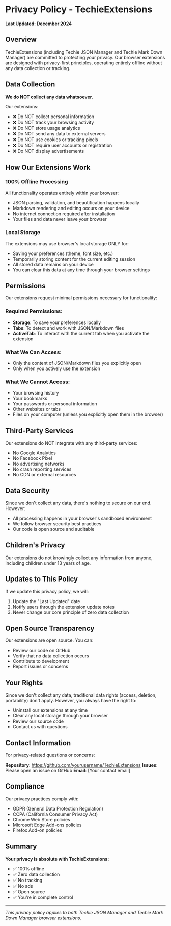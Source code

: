 # Privacy Policy - TechieExtensions

**Last Updated: December 2024**

## Overview

TechieExtensions (including Techie JSON Manager and Techie Mark Down Manager) are committed to protecting your privacy. Our browser extensions are designed with privacy-first principles, operating entirely offline without any data collection or tracking.

## Data Collection

**We do NOT collect any data whatsoever.**

Our extensions:
- ❌ Do NOT collect personal information
- ❌ Do NOT track your browsing activity
- ❌ Do NOT store usage analytics
- ❌ Do NOT send any data to external servers
- ❌ Do NOT use cookies or tracking pixels
- ❌ Do NOT require user accounts or registration
- ❌ Do NOT display advertisements

## How Our Extensions Work

### 100% Offline Processing
All functionality operates entirely within your browser:
- JSON parsing, validation, and beautification happens locally
- Markdown rendering and editing occurs on your device
- No internet connection required after installation
- Your files and data never leave your browser

### Local Storage
The extensions may use browser's local storage ONLY for:
- Saving your preferences (theme, font size, etc.)
- Temporarily storing content for the current editing session
- All stored data remains on your device
- You can clear this data at any time through your browser settings

## Permissions

Our extensions request minimal permissions necessary for functionality:

### Required Permissions:
- **Storage**: To save your preferences locally
- **Tabs**: To detect and work with JSON/Markdown files
- **ActiveTab**: To interact with the current tab when you activate the extension

### What We Can Access:
- Only the content of JSON/Markdown files you explicitly open
- Only when you actively use the extension

### What We Cannot Access:
- Your browsing history
- Your bookmarks
- Your passwords or personal information
- Other websites or tabs
- Files on your computer (unless you explicitly open them in the browser)

## Third-Party Services

Our extensions do NOT integrate with any third-party services:
- No Google Analytics
- No Facebook Pixel
- No advertising networks
- No crash reporting services
- No CDN or external resources

## Data Security

Since we don't collect any data, there's nothing to secure on our end. However:
- All processing happens in your browser's sandboxed environment
- We follow browser security best practices
- Our code is open source and auditable

## Children's Privacy

Our extensions do not knowingly collect any information from anyone, including children under 13 years of age.

## Updates to This Policy

If we update this privacy policy, we will:
1. Update the "Last Updated" date
2. Notify users through the extension update notes
3. Never change our core principle of zero data collection

## Open Source Transparency

Our extensions are open source. You can:
- Review our code on GitHub
- Verify that no data collection occurs
- Contribute to development
- Report issues or concerns

## Your Rights

Since we don't collect any data, traditional data rights (access, deletion, portability) don't apply. However, you always have the right to:
- Uninstall our extensions at any time
- Clear any local storage through your browser
- Review our source code
- Contact us with questions

## Contact Information

For privacy-related questions or concerns:

**Repository**: https://github.com/yourusername/TechieExtensions
**Issues**: Please open an issue on GitHub
**Email**: [Your contact email]

## Compliance

Our privacy practices comply with:
- GDPR (General Data Protection Regulation)
- CCPA (California Consumer Privacy Act)
- Chrome Web Store policies
- Microsoft Edge Add-ons policies
- Firefox Add-on policies

## Summary

**Your privacy is absolute with TechieExtensions:**
- ✅ 100% offline
- ✅ Zero data collection
- ✅ No tracking
- ✅ No ads
- ✅ Open source
- ✅ You're in complete control

---

*This privacy policy applies to both Techie JSON Manager and Techie Mark Down Manager browser extensions.*